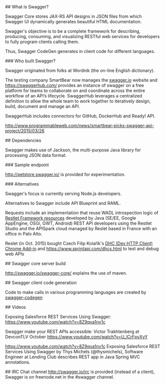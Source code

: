 <a id="Swagger">
## What is Swagger?</a>

Swagger Core stores JAX-RS API designs in JSON files from which
Swagger UI dynamically generates beautiful HTML documentation.

Swagger's objective is to be a complete framework for 
describing, producing, consuming, and visualizing RESTful web services
for developers to fully program clients calling them.

Thus, Swagger CodeGen generates in client code for different languages.


<a id="Who">
### Who built Swagger?</a>

Swagger originated from folks at Wordnik (the on-line English dictionary).

The testing company SmartBear now manages the <a target="_blank" href="http://swagger.io/">
swagger.io</a> website
and https://swaggerhub.com/ provides an instance of swagger on a free platform for teams to collaborate on and coordinate across the entire workflow of an API’s lifecycle. SwaggerHub leverages a centralized definition to allow the whole team to work together to iteratively design, build, document and manage an API.

SwaggerHub includes connectors for GitHub, DockerHub and Ready! API.

http://www.programmableweb.com/news/smartbear-picks-swagger-api-project/2015/03/26

<a id="Dependencies">
## Dependencies</a>

Swagger makes use of Jackson, 
the multi-purpose Java library for processing JSON data format.


<a id="Endpoints">
### Sample endpoint</a>

http://petstore.swagger.io/
is provided for experimentation.



<a id="Alternatives">
### Alternatives</a>

Swagger's focus is currently serving Node.js developers.

Alternatives to Swagger include API Blueprint and RAML.

Requests include an implementation that reuse WADL introspection logic of 
<a target="_blank" href="http://restlet.com/">Restlet Framework resources</a>
developed by Java (SE/EE, Google AppEngine, OSGi, GWT, Android) 
REST API developers using the Restlet Studio and the APISpark cloud managed by
Reslet based in France with an office in Palo Alto.

Reslet (in Oct. 2015) bought Czech Filip Kolařík's 
<a target="_blank" href="https://chrome.google.com/webstore/detail/dhc-resthttp-api-client/aejoelaoggembcahagimdiliamlcdmfm">
DHC (Dev HTTP Client) Chrome Add-in</a> and https://www.sprintapi.com/dhcs.html
to test and debug web APIs


<a name="SwaggerCoreBuild">
## Swagger core server build</a>

http://swagger.io/swagger-core/
explains the use of maven.


<a name="SwaggerGen">
## Swagger client code generation</a>

Code to make calls in various programming languages are created by 
<a target="_blank" href="https://github.com/swagger-api/swagger-codegen">
swagger-codegen</a>


<a name="Videos">
## Videos</a>

Exposing Salesforce REST Services Using Swagger:
https://www.youtube.com/watch?v=8Z9qva1nv1c

Swagger make your REST APIs accessible: Victor Trakhtenberg at DevconTLV October
https://www.youtube.com/watch?v=U_lCrFpvXyY

https://www.youtube.com/watch?v=8Z9qva1nv1c
Exposing Salesforce REST Services Using Swagger
by Thys Michels (@thysmichels), Software Engineer at Lending Club
describes REST app in Java Spring MVC annotations.


<a id="IRC">
## IRC Chat channel</a>
<a target="_blank" href="http://swagger.io/irc/">
http://swagger.io/irc</a> is provided (instead of a client),
Swagger is on freenode.net in the #swagger channel.
